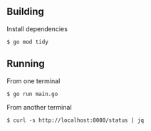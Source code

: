 ## Building

Install dependencies

```
$ go mod tidy
```

## Running

From one terminal

```
$ go run main.go

```

From another terminal

```
$ curl -s http://localhost:8080/status | jq
```
